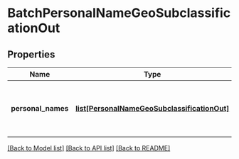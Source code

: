 # BatchPersonalNameGeoSubclassificationOut

## Properties
Name | Type | Description | Notes
------------ | ------------- | ------------- | -------------
**personal_names** | [**list[PersonalNameGeoSubclassificationOut]**](PersonalNameGeoSubclassificationOut.md) | Classified names at sub country level (region or state) | [optional] 

[[Back to Model list]](../README.md#documentation-for-models) [[Back to API list]](../README.md#documentation-for-api-endpoints) [[Back to README]](../README.md)



